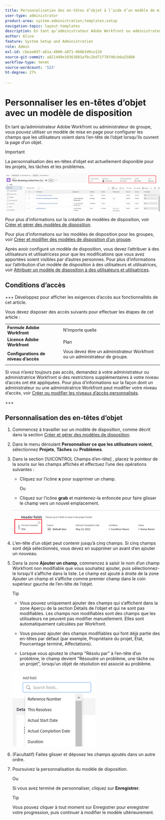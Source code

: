 ```yaml
---
title: Personnalisation des en-têtes d’objet à l’aide d’un modèle de mise en page
user-type: administrator
product-area: system-administration;templates;setup
navigation-topic: layout-templates
description: En tant qu’administrateur Adobe Workfront ou administrateur de groupe , vous pouvez utiliser un modèle de mise en page pour configurer les champs que les utilisateurs voient dans l’en-tête de l’objet lorsqu’ils ouvrent la page d’un objet.
author: Alina
feature: System Setup and Administration
role: Admin
exl-id: cbeaa0d7-a61a-4806-a871-96663d9ce124
source-git-commit: a8214d9e10363881afbc2bd71f78f46cb6a25880
workflow-type: tm+mt
source-wordcount: '523'
ht-degree: 27%

---
```


# Personnaliser les en-têtes d’objet avec un modèle de disposition

En tant qu’administrateur Adobe Workfront ou administrateur de groupe, vous pouvez utiliser un modèle de mise en page pour configurer les champs que les utilisateurs voient dans l’en-tête de l’objet lorsqu’ils ouvrent la page d’un objet.

>[!IMPORTANT]
>
>La personnalisation des en-têtes d’objet est actuellement disponible pour les projets, les tâches et les problèmes.

![](assets/object-header-fields.png)

Pour plus d’informations sur la création de modèles de disposition, voir [Créer et gérer des modèles de disposition](../use-layout-templates/create-and-manage-layout-templates.md).

Pour plus d’informations sur les modèles de disposition pour les groupes, voir [Créer et modifier des modèles de disposition d’un groupe](../../../administration-and-setup/manage-groups/work-with-group-objects/create-and-modify-a-groups-layout-templates.md).

Après avoir configuré un modèle de disposition, vous devez l’attribuer à des utilisateurs et utilisatricess pour que les modifications que vous avez apportées soient visibles par d’autres personnes. Pour plus d’informations sur l’attribution d’un modèle de disposition à des utilisateurs et utilisatrices, voir [Attribuer un modèle de disposition à des utilisateurs et utilisatrices](../use-layout-templates/assign-users-to-layout-template.md).

## Conditions d’accès

+++ Développez pour afficher les exigences d’accès aux fonctionnalités de cet article.

Vous devez disposer des accès suivants pour effectuer les étapes de cet article :


<table>
  <tr>
   <td><strong>Formule Adobe Workfront</strong>
   </td>
   <td>N’importe quelle
   </td>
  </tr>
  <tr>
   <td><strong>Licence Adobe Workfront</strong>
   </td>
   <td>Plan
   </td>
  </tr>
  <tr>
   <td><strong> Configurations de niveau d’accès</strong>
   </td>
   <td>Vous devez être un administrateur Workfront ou un administrateur de groupe.
<p>
   </td>
  </tr>
</table>

Si vous n’avez toujours pas accès, demandez à votre administrateur ou administratrice Workfront si des restrictions supplémentaires à votre niveau d’accès ont été appliquées. Pour plus d’informations sur la façon dont un administrateur ou une administratrice Workfront peut modifier votre niveau d’accès, voir [Créer ou modifier les niveaux d’accès personnalisés](../../add-users/configure-and-grant-access/create-modify-access-levels.md).

+++

## Personnalisation des en-têtes d’objet

1. Commencez à travailler sur un modèle de disposition, comme décrit dans la section [Créer et gérer des modèles de disposition](../../customize-workfront/use-layout-templates/create-and-manage-layout-templates.md).
1. Dans le menu déroulant **Personnaliser ce que les utilisateurs voient**, sélectionnez **Projets**, **Tâches** ou **Problèmes**.

   <!--when this will be possible for more than 3 objects, at production, make this more general: update the sentence above to say "select an object you want to customize in the Customize what users see drop-down menu). -->

1. Dans la section [!UICONTROL Champs d’en-tête] , placez le pointeur de la souris sur les champs affichés et effectuez l’une des opérations suivantes :
   * Cliquez sur l’icône **x** pour supprimer un champ.

     Ou

   * Cliquez sur l’icône **grab** et maintenez-la enfoncée pour faire glisser le champ vers un nouvel emplacement.

   <!--(NOTE: make sure the default names of these fields have not changed; otherwise, update screen shot)-->

   ![](assets/object-header-field-x-and-grab-icons-in-lt.png)

1. L’en-tête d’un objet peut contenir jusqu’à cinq champs.
Si cinq champs sont déjà sélectionnés, vous devez en supprimer un avant d’en ajouter un nouveau.
1. Dans la zone **Ajouter un champ**, commencez à saisir le nom d’un champ Workfront non modifiable que vous souhaitez ajouter, puis sélectionnez-le lorsqu’il s’affiche dans la liste. Le champ est ajouté à droite de la zone Ajouter un champ et s’affiche comme premier champ dans le coin supérieur gauche de l’en-tête de l’objet.

   >[!TIP]
   >
   >* Vous pouvez uniquement ajouter des champs qui s’affichent dans la zone Aperçu de la section Détails de l’objet et qui ne sont pas modifiables. Les champs non modifiables sont des champs que les utilisateurs ne peuvent pas modifier manuellement. Elles sont automatiquement calculées par Workfront.
   >
   >* Vous pouvez ajouter des champs modifiables qui font déjà partie des en-têtes par défaut (par exemple, Propriétaire du projet, État, Pourcentage terminé, Affectations).
   >
   >* Lorsque vous ajoutez le champ &quot;Résolu par&quot; à l’en-tête d’un problème, le champ devient &quot;Résoudre un problème, une tâche ou un projet&quot;, lorsqu’un objet de résolution est associé au problème.


   ![](assets/add-field-to-header-in-lt-list.png)


1. (Facultatif) Faites glisser et déposez les champs ajoutés dans un autre ordre.

1. Poursuivez la personnalisation du modèle de disposition.

   Ou

   Si vous avez terminé de personnaliser, cliquez sur **Enregistrer**.

   >[!TIP]
   >
   >Vous pouvez cliquer à tout moment sur Enregistrer pour enregistrer votre progression, puis continuer à modifier le modèle ultérieurement.
